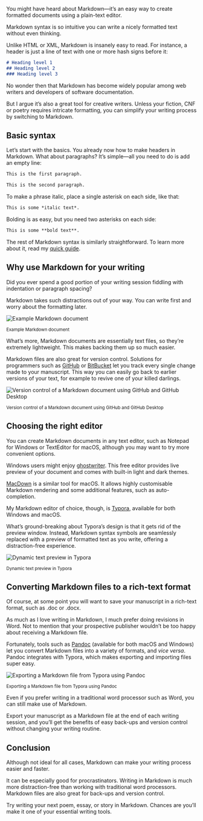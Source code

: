 You might have heard about Markdown—it’s an easy way to create formatted documents using a plain-text editor.

Markdown syntax is so intuitive you can write a nicely formatted text without even thinking.

Unlike HTML or XML, Markdown is insanely easy to read. For instance, a header is just a line of text with one or more hash signs before it:

```md
# Heading level 1
## Heading level 2
### Heading level 3
```

No wonder then that Markdown has become widely popular among web writers and developers of software documentation. 

But I argue it’s also a great tool for creative writers. Unless your fiction, CNF or poetry requires intricate formatting, you can simplify your writing process by switching to Markdown.

## Basic syntax

Let’s start with the basics. You already now how to make headers in Markdown. What about paragraphs? It’s simple—all you need to do is add an empty line:

```md
This is the first paragraph.

This is the second paragraph.
```

To make a phrase italic, place a single asterisk on each side, like that:

```md
This is some *italic text*.
```

Bolding is as easy, but you need two asterisks on each side: 

```md
This is some **bold text**.
```

The rest of Markdown syntax is similarly straightforward. To learn more about it, read my [quick guide](https://drobnik.co/blog/quick-guide-to-markdown).

## Why use Markdown for your writing

Did you ever spend a good portion of your writing session fiddling with indentation or paragraph spacing?

Markdown takes such distractions out of your way. You can write first and worry about the formatting later.

![Example Markdown document](https://drobnik.co/images/md-for-writers-example.jpg)

<sup>Example Markdown document</sup>

What’s more, Markdown documents are essentially text files, so they’re extremely lightweight. This makes backing them up so much easier.

Markdown files are also great for version control. Solutions for programmers such as [GitHub](https://github.com/) or [BitBucket](https://bitbucket.org/) let you track every single change made to your manuscript. This way you can easily go back to earlier versions of your text, for example to revive one of your killed darlings.

![Version control of a Markdown document using GitHub and GitHub Desktop](https://drobnik.co/images/md-for-writers-github.jpg)

<sup>Version control of a Markdown document using GitHub and GitHub Desktop</sup>

## Choosing the right editor

You can create Markdown documents in any text editor, such as Notepad for Windows or TextEditor for macOS, although you may want to try more convenient options.

Windows users might enjoy [ghostwriter](https://wereturtle.github.io/ghostwriter/). This free editor provides live preview of your document and comes with  built-in light and dark themes.

[MacDown](https://macdown.uranusjr.com/) is a similar tool for macOS. It allows highly customisable Markdown rendering and some additional features, such as auto-completion.

My Markdown editor of choice, though, is [Typora](https://typora.io/), available for both Windows and macOS.

What’s ground-breaking about Typora’s design is that it gets rid of the preview window. Instead, Markdown syntax symbols are seamlessly replaced with a preview of formatted text as you write, offering a distraction-free experience.

![Dynamic text preview in Typora](https://drobnik.co/images/md-for-writers-typora.gif)

<sup>Dynamic text preview in Typora</sup>

## Converting Markdown files to a rich-text format

Of course, at some point you will want to save your manuscript in a rich-text format, such as .doc or .docx.

As much as I love writing in Markdown, I much prefer doing revisions in Word. Not to mention that your prospective publisher wouldn’t be too happy about receiving a Markdown file. 

Fortunately, tools such as [Pandoc](https://pandoc.org/) (available for both macOS and Windows) let you convert Markdown files into a variety of formats, and *vice versa*. Pandoc integrates with Typora, which makes exporting and importing files super easy. 

![Exporting a Markdown file from Typora using Pandoc](https://drobnik.co/images/md-for-writers-exporting.jpg)

<sup>Exporting a Markdown file from Typora using Pandoc</sup>

Even if you prefer writing in a traditional word processor such as Word, you can still make use of Markdown.

Export your manuscript as a Markdown file at the end of each writing session, and you’ll get the benefits of easy back-ups and version control without changing your writing routine.

## Conclusion

Although not ideal for all cases, Markdown can make your writing process easier and faster.

It can be especially good for procrastinators. Writing in Markdown is much more distraction-free than working with traditional word processors. Markdown files are also great for back-ups and version control.

Try writing your next poem, essay, or story in Markdown. Chances are you’ll make it one of your essential writing tools. 
